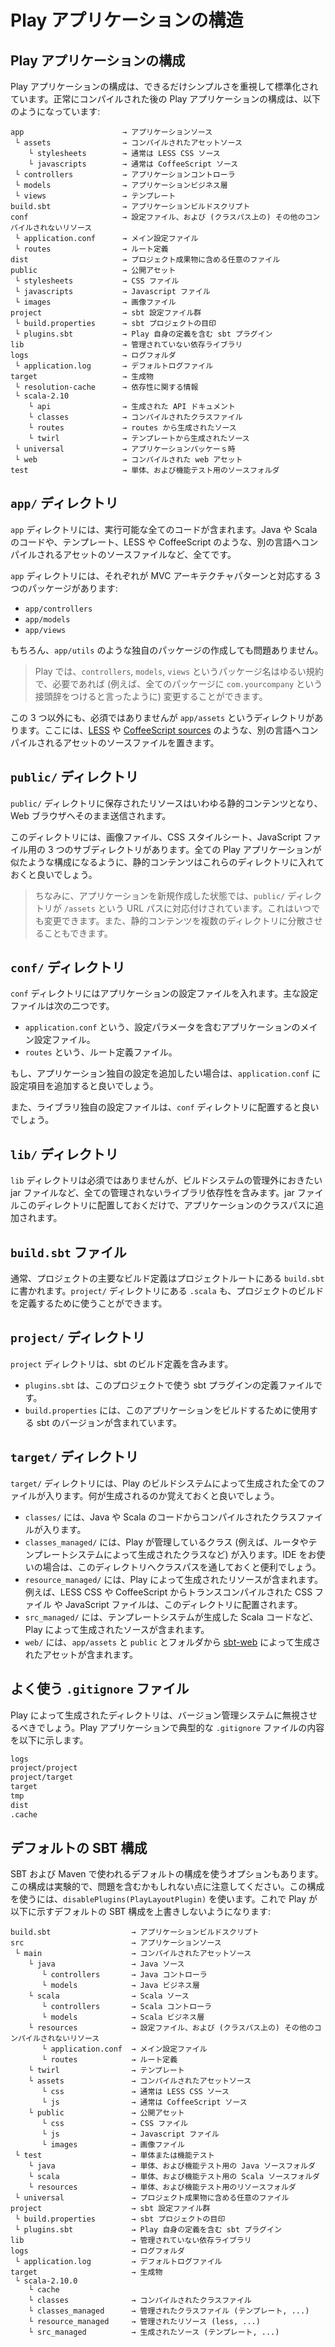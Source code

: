 <!--- Copyright (C) 2009-2015 Typesafe Inc. <http://www.typesafe.com> -->
<!--
# Anatomy of a Play application
-->
# Play アプリケーションの構造

<!--
## The Play application layout
-->
## Play アプリケーションの構成

<!--
The layout of a Play application is standardized to keep things as simple as possible. After a first successful compile, a Play application looks like this:
-->
Play アプリケーションの構成は、できるだけシンプルさを重視して標準化されています。正常にコンパイルされた後の Play アプリケーションの構成は、以下のようになっています:

<!--
```
app                      → Application sources
 └ assets                → Compiled asset sources
    └ stylesheets        → Typically LESS CSS sources
    └ javascripts        → Typically CoffeeScript sources
 └ controllers           → Application controllers
 └ models                → Application business layer
 └ views                 → Templates
build.sbt                → Application build script
conf                     → Configurations files and other non-compiled resources (on classpath)
 └ application.conf      → Main configuration file
 └ routes                → Routes definition
dist                     → Arbitrary files to be included in your projects distribution
public                   → Public assets
 └ stylesheets           → CSS files
 └ javascripts           → Javascript files
 └ images                → Image files
project                  → sbt configuration files
 └ build.properties      → Marker for sbt project
 └ plugins.sbt           → sbt plugins including the declaration for Play itself
lib                      → Unmanaged libraries dependencies
logs                     → Logs folder
 └ application.log       → Default log file
target                   → Generated stuff
 └ resolution-cache      → Info about dependencies
 └ scala-2.10
    └ api                → Generated API docs
    └ classes            → Compiled class files
    └ routes             → Sources generated from routes
    └ twirl              → Sources generated from templates
 └ universal             → Application packaging
 └ web                   → Compiled web assets
test                     → source folder for unit or functional tests
```
-->
```
app                      → アプリケーションソース
 └ assets                → コンパイルされたアセットソース
    └ stylesheets        → 通常は LESS CSS ソース
    └ javascripts        → 通常は CoffeeScript ソース
 └ controllers           → アプリケーションコントローラ
 └ models                → アプリケーションビジネス層
 └ views                 → テンプレート
build.sbt                → アプリケーションビルドスクリプト
conf                     → 設定ファイル、および (クラスパス上の) その他のコンパイルされないリソース
 └ application.conf      → メイン設定ファイル
 └ routes                → ルート定義
dist                     → プロジェクト成果物に含める任意のファイル
public                   → 公開アセット
 └ stylesheets           → CSS ファイル
 └ javascripts           → Javascript ファイル
 └ images                → 画像ファイル
project                  → sbt 設定ファイル群
 └ build.properties      → sbt プロジェクトの目印
 └ plugins.sbt           → Play 自身の定義を含む sbt プラグイン
lib                      → 管理されていない依存ライブラリ
logs                     → ログフォルダ
 └ application.log       → デフォルトログファイル
target                   → 生成物
 └ resolution-cache      → 依存性に関する情報
 └ scala-2.10
    └ api                → 生成された API ドキュメント
    └ classes            → コンパイルされたクラスファイル
    └ routes             → routes から生成されたソース
    └ twirl              → テンプレートから生成されたソース
 └ universal             → アプリケーションパッケーｓ時
 └ web                   → コンパイルされた web アセット
test                     → 単体、および機能テスト用のソースフォルダ
```

<!--
## The `app/` directory
-->
## `app/` ディレクトリ

<!--
The `app` directory contains all executable artifacts: Java and Scala source code, templates and compiled assets’ sources.
-->
`app` ディレクトリには、実行可能な全てのコードが含まれます。Java や Scala のコードや、テンプレート、LESS や CoffeeScript のような、別の言語へコンパイルされるアセットのソースファイルなど、全てです。

<!--
There are three packages in the `app` directory, one for each component of the MVC architectural pattern: 
-->
`app` ディレクトリには、それぞれが MVC アーキテクチャパターンと対応する 3 つのパッケージがあります:

- `app/controllers`
- `app/models`
- `app/views`

<!--
You can of course add your own packages, for example an `app/utils` package.
-->
もちろん、`app/utils` のような独自のパッケージの作成しても問題ありません。

<!--
> Note that in Play, the controllers, models and views package name conventions are now just that and can be changed if needed (such as prefixing everything with `com.yourcompany`).
-->
> Play では、`controllers`, `models`, `views` というパッケージ名はゆるい規約で、必要であれば (例えば、全てのパッケージに `com.yourcompany` という接頭辞をつけると言ったように) 変更することができます。

<!--
There is also an optional directory called `app/assets` for compiled assets such as [LESS sources](http://lesscss.org/) and [CoffeeScript sources](http://coffeescript.org/).
-->
この 3 つ以外にも、必須ではありませんが `app/assets` というディレクトリがあります。ここには、[LESS](http://lesscss.org/) や [CoffeeScript sources](http://coffeescript.org/) のような、別の言語へコンパイルされるアセットのソースファイルを置きます。

<!--
## The `public/` directory
-->
## `public/` ディレクトリ

<!--
Resources stored in the `public` directory are static assets that are served directly by the Web server.
-->
`public/` ディレクトリに保存されたリソースはいわゆる静的コンテンツとなり、Web ブラウザへそのまま送信されます。

<!--
This directory is split into three sub-directories for images, CSS stylesheets and JavaScript files. You should organize your static assets like this to keep all Play applications consistent.
-->
このディレクトリには、画像ファイル、CSS スタイルシート、JavaScript ファイル用の 3 つのサブディレクトリがあります。全ての Play アプリケーションが似たような構成になるように、静的コンテンツはこれらのディレクトリに入れておくと良いでしょう。

<!--
> In a newly-created application, the `/public` directory is mapped to the `/assets` URL path, but you can easily change that, or even use several directories for your static assets.
-->
> ちなみに、アプリケーションを新規作成した状態では、`public/` ディレクトリが `/assets` という URL パスに対応付けされています。これはいつでも変更できます。また、静的コンテンツを複数のディレクトリに分散させることもできます。

<!--
## The `conf/` directory
-->
## `conf/` ディレクトリ

<!--
The `conf` directory contains the application’s configuration files. There are two main configuration files:
-->
`conf` ディレクトリにはアプリケーションの設定ファイルを入れます。主な設定ファイルは次の二つです。

<!--
- `application.conf`, the main configuration file for the application, which contains configuration parameters
- `routes`, the routes definition file.
-->
- `application.conf` という、設定パラメータを含むアプリケーションのメイン設定ファイル。
- `routes` という、ルート定義ファイル。

<!--
If you need to add configuration options that are specific to your application, it’s a good idea to add more options to the `application.conf` file.
-->
もし、アプリケーション独自の設定を追加したい場合は、`application.conf` に設定項目を追加すると良いでしょう。

<!--
If a library needs a specific configuration file, try to file it under the `conf` directory.
-->
また、ライブラリ独自の設定ファイルは、`conf` ディレクトリに配置すると良いでしょう。

<!--
## The `lib/` directory
-->
## `lib/` ディレクトリ

<!--
The `lib` directory is optional and contains unmanaged library dependencies, ie. all JAR files you want to manually manage outside the build system. Just drop any JAR files here and they will be added to your application classpath.
-->
`lib` ディレクトリは必須ではありませんが、ビルドシステムの管理外におきたい jar ファイルなど、全ての管理されないライブラリ依存性を含みます。jar ファイルこのディレクトリに配置しておくだけで、アプリケーションのクラスパスに追加されます。

<!--
## The `build.sbt` file
-->
## `build.sbt` ファイル

<!--
Your project's main build declarations are generally found in `build.sbt` at the root of the project. `.scala` files in the `project/` directory can also be used to declare your project's build.
-->
通常、プロジェクトの主要なビルド定義はプロジェクトルートにある `build.sbt` に書かれます。`project/` ディレクトリにある `.scala` も、プロジェクトのビルドを定義するために使うことができます。

<!--
## The `project/` directory
-->
## `project/` ディレクトリ

<!--
The `project` directory contains the sbt build definitions:
-->
`project` ディレクトリは、sbt のビルド定義を含みます。

<!--
- `plugins.sbt` defines sbt plugins used by this project
- `build.properties` contains the sbt version to use to build your app.
-->
- `plugins.sbt` は、このプロジェクトで使う sbt プラグインの定義ファイルです。
- `build.properties` には、このアプリケーションをビルドするために使用する sbt のバージョンが含まれています。

<!--
## The `target/` directory
-->
## `target/` ディレクトリ

<!--
The `target` directory contains everything generated by the build system. It can be useful to know what is generated here.
-->
`target/` ディレクトリには、Play のビルドシステムによって生成された全てのファイルが入ります。何が生成されるのか覚えておくと良いでしょう。

<!--
- `classes/` contains all compiled classes (from both Java and Scala sources).
- `classes_managed/` contains only the classes that are managed by the framework (such as the classes generated by the router or the template system). It can be useful to add this class folder as an external class folder in your IDE project.
- `resource_managed/` contains generated resources, typically compiled assets such as LESS CSS and CoffeeScript compilation results.
- `src_managed/` contains generated sources, such as the Scala sources generated by the template system.
- `web/` contains assets processed by [sbt-web](https://github.com/sbt/sbt-web#sbt-web) such as those from the `app/assets` and `public` folders.
-->

- `classes/` には、Java や Scala のコードからコンパイルされたクラスファイルが入ります。
- `classes_managed/` には、Play が管理しているクラス (例えば、ルータやテンプレートシステムによって生成されたクラスなど) が入ります。IDE をお使いの場合は、このディレクトリへクラスパスを通しておくと便利でしょう。
- `resource_managed/` には、Play によって生成されたリソースが含まれます。例えば、LESS CSS や CoffeeScript からトランスコンパイルされた CSS ファイル や JavaScript ファイルは、このディレクトリに配置されます。
- `src_managed/` には、テンプレートシステムが生成した Scala コードなど、Play によって生成されたソースが含まれます。
- `web/` には、`app/assets` と `public` とフォルダから [sbt-web](https://github.com/sbt/sbt-web#sbt-web) によって生成されたアセットが含まれます。

<!--
## Typical `.gitignore` file
-->
## よく使う `.gitignore` ファイル

<!--
Generated folders should be ignored by your version control system. Here is the typical `.gitignore` file for a Play application:
-->
Play によって生成されたディレクトリは、バージョン管理システムに無視させるべきでしょう。Play アプリケーションで典型的な `.gitignore` ファイルの内容を以下に示します。

```txt
logs
project/project
project/target
target
tmp
dist
.cache
```

<!--
## Default SBT layout
-->
## デフォルトの SBT 構成

<!--
You also have the option of using the default layout used by SBT and Maven. Please note that this layout is experimental and may have issues. In order to use this layout, use `disablePlugins(PlayLayoutPlugin)`. This will stop Play from overriding the default SBT layout, which looks like this:
-->
SBT および Maven で使われるデフォルトの構成を使うオプションもあります。この構成は実験的で、問題を含むかもしれない点に注意してください。この構成を使うには、`disablePlugins(PlayLayoutPlugin)` を使います。これで Play が以下に示すデフォルトの SBT 構成を上書きしないようになります:

<!--
```
build.sbt                  → Application build script
src                        → Application sources
 └ main                    → Compiled asset sources
    └ java                 → Java sources
       └ controllers       → Java controllers
       └ models            → Java business layer
    └ scala                → Scala sources
       └ controllers       → Scala controllers
       └ models            → Scala business layer
    └ resources            → Configurations files and other non-compiled resources (on classpath)
       └ application.conf  → Main configuration file
       └ routes            → Routes definition
    └ twirl                → Templates
    └ assets               → Compiled asset sources
       └ css               → Typically LESS CSS sources
       └ js                → Typically CoffeeScript sources
    └ public               → Public assets
       └ css               → CSS files
       └ js                → Javascript files
       └ images            → Image files
 └ test                    → Unit or functional tests
    └ java                 → Java source folder for unit or functional tests
    └ scala                → Scala source folder for unit or functional tests
    └ resources            → Resource folder for unit or functional tests
 └ universal               → Arbitrary files to be included in your projects distribution
project                    → sbt configuration files
 └ build.properties        → Marker for sbt project
 └ plugins.sbt             → sbt plugins including the declaration for Play itself
lib                        → Unmanaged libraries dependencies
logs                       → Logs folder
 └ application.log         → Default log file
target                     → Generated stuff
 └ scala-2.10.0            
    └ cache              
    └ classes              → Compiled class files
    └ classes_managed      → Managed class files (templates, ...)
    └ resource_managed     → Managed resources (less, ...)
    └ src_managed          → Generated sources (templates, ...)
```
-->
```
build.sbt                  → アプリケーションビルドスクリプト
src                        → アプリケーションソース
 └ main                    → コンパイルされたアセットソース
    └ java                 → Java ソース
       └ controllers       → Java コントローラ
       └ models            → Java ビジネス層
    └ scala                → Scala ソース
       └ controllers       → Scala コントローラ
       └ models            → Scala ビジネス層
    └ resources            → 設定ファイル、および (クラスパス上の) その他のコンパイルされないリソース
       └ application.conf  → メイン設定ファイル
       └ routes            → ルート定義
    └ twirl                → テンプレート
    └ assets               → コンパイルされたアセットソース
       └ css               → 通常は LESS CSS ソース
       └ js                → 通常は CoffeeScript ソース
    └ public               → 公開アセット
       └ css               → CSS ファイル
       └ js                → Javascript ファイル
       └ images            → 画像ファイル
 └ test                    → 単体または機能テスト
    └ java                 → 単体、および機能テスト用の Java ソースフォルダ
    └ scala                → 単体、および機能テスト用の Scala ソースフォルダ
    └ resources            → 単体、および機能テスト用のリソースフォルダ
 └ universal               → プロジェクト成果物に含める任意のファイル
project                    → sbt 設定ファイル群
 └ build.properties        → sbt プロジェクトの目印
 └ plugins.sbt             → Play 自身の定義を含む sbt プラグイン
lib                        → 管理されていない依存ライブラリ
logs                       → ログフォルダ
 └ application.log         → デフォルトログファイル
target                     → 生成物
 └ scala-2.10.0            
    └ cache              
    └ classes              → コンパイルされたクラスファイル
    └ classes_managed      → 管理されたクラスファイル (テンプレート, ...)
    └ resource_managed     → 管理されたリソース (less, ...)
    └ src_managed          → 生成されたソース (テンプレート, ...)
```
